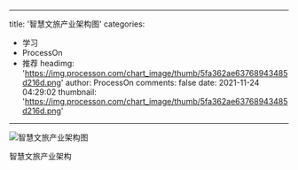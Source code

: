 
---
title: '智慧文旅产业架构图'
categories: 
 - 学习
 - ProcessOn
 - 推荐
headimg: 'https://img.processon.com/chart_image/thumb/5fa362ae63768943485d216d.png'
author: ProcessOn
comments: false
date: 2021-11-24 04:29:02
thumbnail: 'https://img.processon.com/chart_image/thumb/5fa362ae63768943485d216d.png'
---

<div>   
<img class="thumb" alt="智慧文旅产业架构图" src="https://img.processon.com/chart_image/thumb/5fa362ae63768943485d216d.png" referrerpolicy="no-referrer">
<p>智慧文旅产业架构</p>  
</div>
            